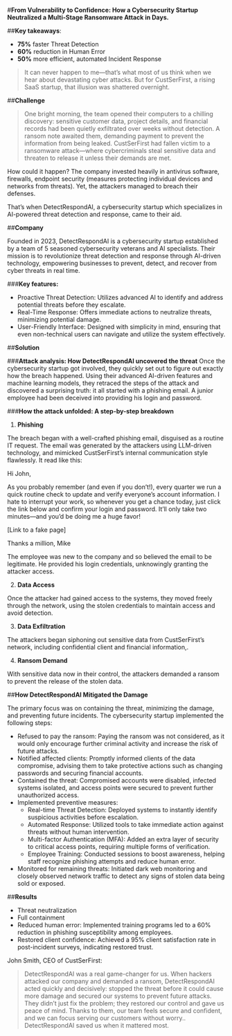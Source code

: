 #**From Vulnerability to Confidence: How a Cybersecurity Startup Neutralized a Multi-Stage Ransomware Attack in Days.**

##**Key takeaways**:
* **75%** faster Threat Detection
* **60%** reduction in Human Error
* **50%** more efficient, automated Incident Response

>It can never happen to me—that’s what most of us think when we hear about devastating cyber attacks. But for CustSerFirst, a rising SaaS startup, that illusion was shattered overnight.

##**Challenge**
>One bright morning, the team opened their computers to a chilling discovery: sensitive customer data, project details, and financial records had been quietly exfiltrated over weeks without detection. A ransom note awaited them, demanding payment to prevent the information from being leaked. CustSerFirst had fallen victim to a ransomware attack—where cybercriminals steal sensitive data and threaten to release it unless their demands are met.

How could it happen? The company invested heavily in antivirus software, firewalls, endpoint security (measures protecting individual devices and networks from threats). Yet, the attackers managed to breach their defenses.

That’s when DetectRespondAI, a cybersecurity startup which specializes in AI-powered threat detection and response, came to their aid.

##**Company**

Founded in 2023, DetectRespondAI is a cybersecurity startup established by a team of 5 seasoned cybersecurity veterans and AI specialists. Their mission is to revolutionize threat detection and response through AI-driven technology, empowering businesses to prevent, detect, and recover from cyber threats in real time.

###**Key features:**
* Proactive Threat Detection: Utilizes advanced AI to identify and address potential threats before they escalate.
* Real-Time Response: Offers immediate actions to neutralize threats, minimizing potential damage.
* User-Friendly Interface: Designed with simplicity in mind, ensuring that even non-technical users can navigate and utilize the system effectively.

##**Solution**

###**Attack analysis: How DetectRespondAI uncovered the threat**
Once the cybersecurity startup got involved, they quickly set out to figure out exactly how the breach happened. Using their advanced AI-driven features and machine learning models, they retraced the steps of the attack and discovered a surprising truth: it all started with a phishing email. A junior employee had been deceived into providing his login and password.

###**How the attack unfolded: A step-by-step breakdown**

1. **Phishing**
   
The breach began with a well-crafted phishing email, disguised as a routine IT request. The email was generated by the attackers using LLM-driven technology, and mimicked CustSerFirst’s internal communication style flawlessly.
It read like this:

Hi John,

As you probably remember (and even if you don’t!), every quarter we run a quick routine check to update and verify everyone’s account information. I hate to interrupt your work, so whenever you get a chance today, just click the link below and confirm your login and password. It’ll only take two minutes—and you’d be doing me a huge favor!

[Link to a fake page]

Thanks a million,
Mike

The employee was new to the company and so believed the email to be legitimate. He provided his login credentials, unknowingly granting the attacker access.

2. **Data Access**
   
Once the attacker had gained access to the systems, they moved freely through the network, using the stolen credentials to maintain access and avoid detection.

3. **Data Exfiltration**
   
The attackers began siphoning out sensitive data from CustSerFirst’s network, including confidential client and financial information,.

4. **Ransom Demand**
   
With sensitive data now in their control, the attackers demanded a ransom to prevent the release of the stolen data.

##**How DetectRespondAI Mitigated the Damage**

The primary focus was on containing the threat, minimizing the damage, and preventing future incidents. The cybersecurity startup implemented the following steps:

* Refused to pay the ransom: Paying the ransom was not considered, as it would only encourage further criminal activity and increase the risk of future attacks.
* Notified affected clients: Promptly informed clients of the data compromise, advising them to take protective actions such as changing passwords and securing financial accounts.
* Contained the threat: Compromised accounts were disabled, infected systems isolated, and access points were secured to prevent further unauthorized access.
* Implemented preventive measures:
   * Real-time Threat Detection: Deployed systems to instantly identify suspicious activities before escalation.
   * Automated Response: Utilized tools to take immediate action against threats without human intervention.
   * Multi-factor Authentication (MFA): Added an extra layer of security to critical access points, requiring multiple forms of verification.
   * Employee Training: Conducted sessions to boost awareness, helping staff recognize phishing attempts and reduce human error.
 * Monitored for remaining threats: Initiated dark web monitoring and closely observed network traffic to detect any signs of stolen data being sold or exposed.

 ##**Results**
 * Threat neutralization
 * Full containment
 * Reduced human error: Implemented training programs led to a 60% reduction in phishing susceptibility among employees.
 * Restored client confidence: Achieved a 95% client satisfaction rate in post-incident surveys, indicating restored trust.


John Smith, CEO of CustSerFirst:
>DetectRespondAI was a real game-changer for us. When hackers attacked our company and demanded a ransom, DetectRespondAI  acted quickly and decisively: stopped the threat before it could cause more damage and secured our systems to prevent future attacks. They didn’t just fix the problem; they restored our control and gave us peace of mind. Thanks to them, our team feels secure and confident, and we can focus serving our customers without worry.. DetectRespondAI saved us when it mattered most.
